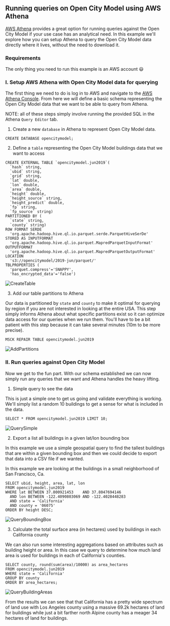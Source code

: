 ## Running queries on Open City Model using AWS Athena

[AWS Athena](https://aws.amazon.com/athena/) provides a great option for running queries against the Open City Model if your use case has an analytical need.  In this example we'll explore how you can setup Athena to query the Open City Model data directly where it lives, without the need to download it.

### Requirements

The only thing you need to run this example is an AWS account :smiley:

### I. Setup AWS Athena with Open City Model data for querying

The first thing we need to do is log in to AWS and navigate to the [AWS Athena Console](https://console.aws.amazon.com/athena/home).  From here we will define a basic schema representing the Open City Model data that we want to be able to query from Athena.

NOTE: all of these steps simply involve running the provided SQL in the Athena `Query Editor` tab.

1. Create a new `database` in Athena to represent Open City Model data.

```
CREATE DATABASE opencitymodel;
```

2. Define a `table` representing the Open City Model buildings data that we want to access

```
CREATE EXTERNAL TABLE `opencitymodel.jun2019`(
  `hash` string,
  `ubid` string,
  `grid` string,
  `lat` double,
  `lon` double,
  `area` double,
  `height` double,
  `height_source` string,
  `height_predict` double,
  `fp` string,
  `fp_source` string)
PARTITIONED BY (
  `state` string,
  `county` string)
ROW FORMAT SERDE
  'org.apache.hadoop.hive.ql.io.parquet.serde.ParquetHiveSerDe'
STORED AS INPUTFORMAT
  'org.apache.hadoop.hive.ql.io.parquet.MapredParquetInputFormat'
OUTPUTFORMAT
  'org.apache.hadoop.hive.ql.io.parquet.MapredParquetOutputFormat'
LOCATION
  's3://opencitymodel/2019-jun/parquet/'
TBLPROPERTIES (
  'parquet.compress'='SNAPPY',
  'has_encrypted_data'='false')

```

![CreateTable](https://s3.dualstack.us-east-1.amazonaws.com/static.opencitymodel.org/Query-OpenCityModel-using-AWS-Athena/CreateTable.png)

3. Add our table partitions to Athena

Our data is partitioned by `state` and `county` to make it optimal for querying by region if you are not interested in looking at the entire USA.  This step simply informs Athena about what specific partitions exist so it can optimize data access for our queries when we run them.  You'll have to be a bit patient with this step because it can take several minutes (10m to be more precise).

```
MSCK REPAIR TABLE opencitymodel.jun2019
```

![AddPartitions](https://s3.dualstack.us-east-1.amazonaws.com/static.opencitymodel.org/Query-OpenCityModel-using-AWS-Athena/AddPartitions.png)


### II. Run queries against Open City Model

Now we get to the fun part.  With our schema established we can now simply run any queries that we want and Athena handles the heavy lifting.

1. Simple query to see the data

This is just a simple one to get us going and validate everything is working.  We'll simply list a random 10 buildings to get a sense for what is included in the data.

```
SELECT * FROM opencitymodel.jun2019 LIMIT 10;
```

![QuerySimple](https://s3.dualstack.us-east-1.amazonaws.com/static.opencitymodel.org/Query-OpenCityModel-using-AWS-Athena/QuerySimple.png)

2. Export a list all buildings in a given lat/lon bounding box

In this example we use a simple geospatial query to find the tallest buildings that are within a given bounding box and then we could decide to export that data into a CSV file if we wanted.

In this example we are looking at the buildings in a small neighborhood of San Francisco, Ca.

```
SELECT ubid, height, area, lat, lon
FROM opencitymodel.jun2019
WHERE lat BETWEEN 37.800921453    AND 37.8047694146
  AND lon BETWEEN -122.4090803069 AND -122.4028448283
  AND state = 'California'
  AND county = '06075'
ORDER BY height DESC;
```

![QueryBoundingBox](https://s3.dualstack.us-east-1.amazonaws.com/static.opencitymodel.org/Query-OpenCityModel-using-AWS-Athena/QueryBoundingBox.png)

3. Calculate the total surface area (in hectares) used by buildings in each California county

We can also run some interesting aggregations based on attributes such as building height or area.  In this case we query to determine how much land area is used for buildings in each of California's counties.

```
SELECT county, round(sum(area)/10000) as area_hectares
FROM opencitymodel.jun2019
WHERE state = 'California'
GROUP BY county
ORDER BY area_hectares;
```

![QueryBuildingAreas](https://s3.dualstack.us-east-1.amazonaws.com/static.opencitymodel.org/Query-OpenCityModel-using-AWS-Athena/QueryBuildingAreas.png)

From the results we can see that that California has a pretty wide spectrum of land use with Los Angeles county using a massive 69.2k hectares of land for buildings while just a bit farther north Alpine county has a meager 34 hectares of land for buildings.